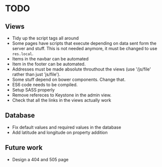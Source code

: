 # TODO

## Views
- Tidy up the script tags all around
- Some pages have scripts that execute depending on data sent form the server
  and stuff. This is not needed anymore, it must be changed to use `res.local`.
- Items in the navbar can be automated
- Item in the footer can be automated.
- Addresses must be made absolute throuthout the views (use '/js/file' rather than just 'js/file').
- Some stuff depend on bower components. Change that.
- ES6 code needs to be compiled.
- Setup SASS properly
- Remove refereces to Keystone in the admin view.
- Check that all the links in the views actually work

## Database
- Fix default values and required values in the database
- Add latitude and longitude on property addition


## Future work
- Design a 404 and 505 page
